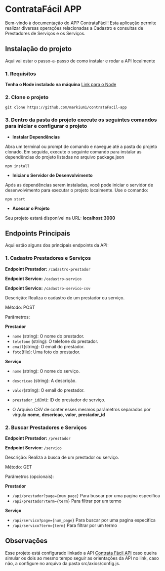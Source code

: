 # ContrataFácil APP

Bem-vindo à documentação do APP ContrataFácil! Esta aplicação permite realizar diversas operações relacionadas a Cadastro e consultas de Prestadores de Serviços e os Serviços.

## Instalação do projeto

Aqui vai estar o passo-a-passo de como instalar e rodar a API localmente

### 1. Requisitos

**Tenha o Node instalado na máquina** [Link para o Node](https://nodejs.org/pt-br/download)

### 2. Clone o projeto

`git clone https://github.com/markium1/contrataFacil-app`

### 3. Dentro da pasta do projeto execute os seguintes comandos para iniciar e configurar o projeto

- **Instalar Dependências**

Abra um terminal ou prompt de comando e navegue até a pasta do projeto clonado. Em seguida, execute o seguinte comando para instalar as dependências do projeto listadas no arquivo package.json

`npm install`

- **Iniciar o Servidor de Desenvolvimento**

Após as dependências serem instaladas, você pode iniciar o servidor de desenvolvimento para executar o projeto localmente. Use o comando:

`npm start`

- **Acessar o Projeto**

Seu projeto estará disponível na URL: **localhost:3000**

## Endpoints Principais

Aqui estão alguns dos principais endpoints da API:

### 1. Cadastro Prestadores e Serviços

**Endpoint Prestador:** `/cadastro-prestador`

**Endpoint Servico:** `/cadastro-servico`

**Endpoint Servico:** `/cadastro-servico-csv`

Descrição: Realiza o cadastro de um prestador ou serviço.

Método: POST

Parâmetros:

**Prestador**

- `nome` (string): O nome do prestador.
- `telefone` (string): O telefone do prestador.
- `email`(string): O email do prestador.
- `foto`(file): Uma foto do prestador.

**Serviço**

- `nome` (string): O nome do serviço.
- `descricao` (string): A descrição.
- `valor`(string): O email do prestador.
- `prestador_id`(int): ID do prestador de serviço.

- O Arquivo CSV de conter esses mesmos parâmetros separados por virgula **nome**, **descricao**, **valor**, **prestador_id**

### 2. Buscar Prestadores e Serviços

**Endpoint Prestador:** `/prestador`

**Endpoint Servico:** `/servico`

Descrição: Realiza a busca de um prestador ou serviço.

Método: GET

Parâmetros (opcionais):

**Prestador**

- `/api/prestador?page={num_page}` Para buscar por uma pagina específica
- `/api/prestador?term={term}` Para filtrar por um termo

**Serviço**

- `/api/servico?page={num_page}` Para buscar por uma pagina específica
- `/api/servico?term={term}` Para filtrar por um termo

## **Observações**

Esse projeto está configurado linkado a API [Contrata Fácil API](https://github.com/markium1/contrataFacil-api) caso queira simular os dois ao mesmo tempo seguir as orientações da API no link, caso não, a configure no arquivo da pasta src/axios/config.js.
